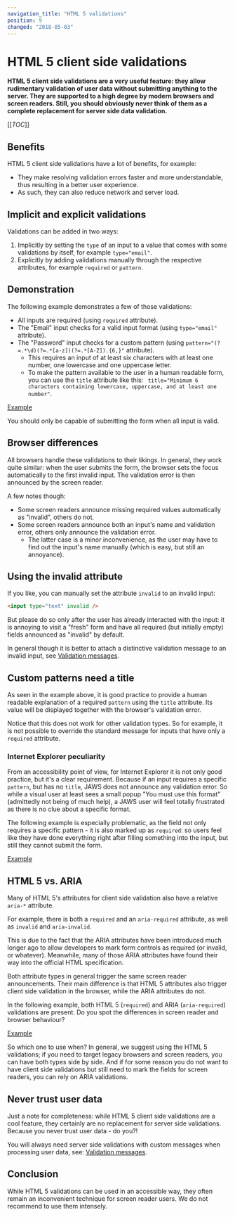 ```yaml
---
navigation_title: "HTML 5 validations"
position: 9
changed: "2018-05-03"
---
```


# HTML 5 client side validations

**HTML 5 client side validations are a very useful feature: they allow rudimentary validation of user data without submitting anything to the server. They are supported to a high degree by modern browsers and screen readers. Still, you should obviously never think of them as a complete replacement for server side data validation.**

[[_TOC_]]

## Benefits

HTML 5 client side validations have a lot of benefits, for example:

- They make resolving validation errors faster and more understandable, thus resulting in a better user experience.
- As such, they can also reduce network and server load.

## Implicit and explicit validations

Validations can be added in two ways:

1. Implicitly by setting the `type` of an input to a value that comes with some validations by itself, for example `type="email"`.
2. Explicitly by adding validations manually through the respective attributes, for example `required` or `pattern`.

## Demonstration

The following example demonstrates a few of those validations:

- All inputs are required (using `required` attribute).
- The "Email" input checks for a valid input format (using `type="email"` attribute).
- The "Password" input checks for a custom pattern (using `pattern="(?=.*\d)(?=.*[a-z])(?=.*[A-Z]).{6,}"` attribute).
    - This requires an input of at least six characters with at least one number, one lowercase and one uppercase letter.
    - To make the pattern available to the user in a human readable form, you can use the `title` attribute like this: ` title="Minimum 6 characters containing lowercase, uppercase, and at least one number"`.

[Example](_examples/html-5-client-side-validations)

You should only be capable of submitting the form when all input is valid.

## Browser differences

All browsers handle these validations to their likings. In general, they work quite similar: when the user submits the form, the browser sets the focus automatically to the first invalid input. The validation error is then announced by the screen reader.

A few notes though:

- Some screen readers announce missing required values automatically as "invalid", others do not.
- Some screen readers announce both an input's name and validation error, others only announce the validation error.
    - The latter case is a minor inconvenience, as the user may have to find out the input's name manually (which is easy, but still an annoyance).

## Using the invalid attribute

If you like, you can manually set the attribute `invalid` to an invalid input:

```html
<input type="text" invalid />
```

But please do so only after the user has already interacted with the input: it is annoying to visit a "fresh" form and have all required (but initially empty) fields announced as "invalid" by default.

In general though it is better to attach a distinctive validation message to an invalid input, see [Validation messages](/examples/forms/validation-messages).

## Custom patterns need a title

As seen in the example above, it is good practice to provide a human readable explanation of a required `pattern` using the `title` attribute. Its value will be displayed together with the browser's validation error.

Notice that this does not work for other validation types. So for example, it is not possible to override the standard message for inputs that have only a `required` attribute.

### Internet Explorer peculiarity

From an accessibility point of view, for Internet Explorer it is not only good practice, but it's a clear requirement. Because if an input requires a specific `pattern`, but has no `title`, JAWS does not announce any validation error. So while a visual user at least sees a small popup "You must use this format" (admittedly not being of much help), a JAWS user will feel totally frustrated as there is no clue about a specific format.

The following example is especially problematic, as the field not only requires a specific pattern - it is also marked up as `required`: so users feel like they have done everything right after filling something into the input, but still they cannot submit the form.

[Example](_examples/html-5-client-side-validations-with-untitled-pattern)

## HTML 5 vs. ARIA

Many of HTML 5's attributes for client side validation also have a relative `aria-*` attribute.

For example, there is both a `required` and an `aria-required` attribute, as well as `invalid` and `aria-invalid`.

This is due to the fact that the ARIA attributes have been introduced much longer ago to allow developers to mark form controls as required (or invalid, or whatever). Meanwhile, many of those ARIA attributes have found their way into the official HTML specification.

Both attribute types in general trigger the same screen reader announcements. Their main difference is that HTML 5 attributes also trigger client side validation in the browser, while the ARIA attributes do not.

In the following example, both HTML 5 (`required`) and ARIA (`aria-required`) validations are present. Do you spot the differences in screen reader and browser behaviour?

[Example](_examples/required-inputs-with-html-5-and-aria)

So which one to use when? In general, we suggest using the HTML 5 validations; if you need to target legacy browsers and screen readers, you can have both types side by side. And if for some reason you do not want to have client side validations but still need to mark the fields for screen readers, you can rely on ARIA validations.

## Never trust user data

Just a note for completeness: while HTML 5 client side validations are a cool feature, they certainly are no replacement for server side validations. Because you never trust user data - do you?!

You will always need server side validations with custom messages when processing user data, see: [Validation messages](/examples/forms/validation-messages).

## Conclusion

While HTML 5 validations can be used in an accessible way, they often remain an inconvenient technique for screen reader users. We do not recommend to use them intensely.
